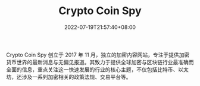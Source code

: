 ﻿---
weight: 
title: "Crypto Coin Spy"
description: "Crypto Coin Spy 创立于 2017 年 11 月，独立的加密内容网站，专注于提供加密货币世界的最新消息与无偏见报道"
date: 2022-07-19T21:57:40+08:00
lastmod: 2022-07-19T16:45:40+08:00
draft: false
authors: ["june"]
featuredImage: "crypto-coin-spy.jpg"
link: "https://cryptocoinspy.com/?ref=1234btc.com"
tags: ["元宇宙资讯","Crypto Coin Spy"]
categories: ["navigation"]
navigation: ["元宇宙资讯"]
lightgallery: true
toc: true
pinned: false
recommend: false
recommend1: false
---
Crypto Coin Spy 创立于 2017 年 11 月，独立的加密内容网站，专注于提供加密货币世界的最新消息与无偏见报道。其致力于提供全球加密与区块链行业最准确而全面的信息，重点关注这一快速发展的行业的核心主题，不仅包括比特币、以太坊，还涉及一系列加密相关的政策法规、交易平台等。
